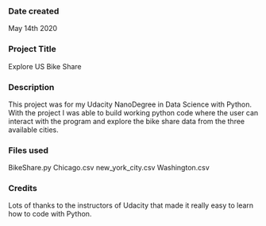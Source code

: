 ### Date created
May 14th 2020

### Project Title
Explore US Bike Share

### Description
This project was for my Udacity NanoDegree in Data Science with Python. With the project I was able to build working python code where the user can interact with the program and explore the bike share data from the three available cities.

### Files used
BikeShare.py
Chicago.csv
new_york_city.csv
Washington.csv

### Credits
Lots of thanks to the instructors of Udacity that made it really easy to learn how to code with Python. 

